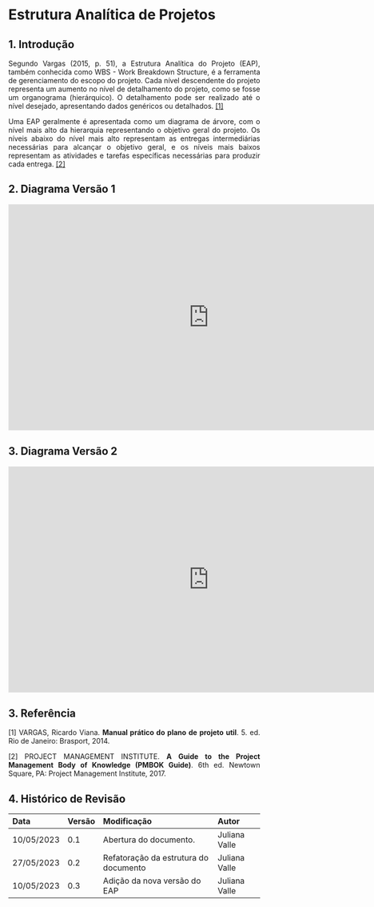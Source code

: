 # Estrutura Analítica de Projetos
<style>body {text-align: justify}</style>

## 1. Introdução
Segundo Vargas (2015, p. 51), a Estrutura Analítica do Projeto (EAP), também conhecida como WBS - Work Breakdown Structure, é a ferramenta de gerenciamento do escopo do projeto. Cada nível descendente do projeto representa um aumento no nível de detalhamento do projeto, como se fosse um organograma (hierárquico). O detalhamento pode ser realizado até o nível desejado, apresentando dados genéricos ou detalhados. [[1]](#ref1)


Uma EAP geralmente é apresentada como um diagrama de árvore, com o nível mais alto da hierarquia representando o objetivo geral do projeto. Os níveis abaixo do nível mais alto representam as entregas intermediárias necessárias para alcançar o objetivo geral, e os níveis mais baixos representam as atividades e tarefas específicas necessárias para produzir cada entrega. [[2]](#ref2)

## 2. Diagrama Versão 1
<iframe style="border: 1px solid rgba(0, 0, 0, 0.1);" width="800" height="450" src="https://www.figma.com/embed?embed_host=share&url=https%3A%2F%2Fwww.figma.com%2Ffile%2FaJsy2kTbhhCeitiy79CCBd%2FUntitled%3Ftype%3Dwhiteboard%26node-id%3D0%253A1%26t%3D1kVIw7vbeGgKnRSI-1" allowfullscreen></iframe>

## 3. Diagrama Versão 2
<iframe style="border: 1px solid rgba(0, 0, 0, 0.1);" width="800" height="450" src="https://www.figma.com/embed?embed_host=share&url=https%3A%2F%2Fwww.figma.com%2Ffile%2FKQGTTy0nTKfnrW3488Pcih%2FUntitled-(Copy)%3Ftype%3Dwhiteboard%26node-id%3D0%253A1%26t%3Ddm9M9ZuLBqmctn4I-1" allowfullscreen></iframe>

## 3. Referência
<a id="ref1"></a>
[1] VARGAS, Ricardo Viana. **Manual prático do plano de projeto util**. 5. ed. Rio de Janeiro: Brasport, 2014.

<a id="ref2"></a>
[2] PROJECT MANAGEMENT INSTITUTE. **A Guide to the Project Management Body of Knowledge (PMBOK Guide)**. 6th ed. Newtown Square, PA: Project Management Institute, 2017.


## 4. Histórico de Revisão

| Data       | Versão | Modificação                     | Autor         |
| :--------- | :----- | :------------------------------ | :-----------  |
| 10/05/2023 | 0.1    | Abertura do documento.          | Juliana Valle |
| 27/05/2023 | 0.2    | Refatoração da estrutura do documento | Juliana Valle |
| 10/05/2023 | 0.3    | Adição da nova versão do EAP | Juliana Valle |
